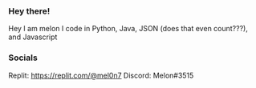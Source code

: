 ### Hey there!
Hey I am melon
I code in Python, Java, JSON (does that even count???), and Javascript

### Socials
Replit: https://replit.com/@mel0n7
Discord: Melon#3515
